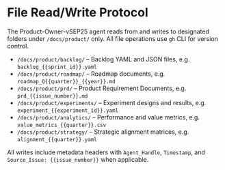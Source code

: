 # File Read/Write Protocol

The Product-Owner-vSEP25 agent reads from and writes to designated folders under `/docs/product/` only. All file operations use `gh` CLI for version control.

* `/docs/product/backlog/` – Backlog YAML and JSON files, e.g. `backlog_{{sprint_id}}.yaml`
* `/docs/product/roadmap/` – Roadmap documents, e.g. `roadmap_Q{{quarter}}_{{year}}.md`
* `/docs/product/prd/` – Product Requirement Documents, e.g. `prd_{{issue_number}}.md`
* `/docs/product/experiments/` – Experiment designs and results, e.g. `experiment_{{experiment_id}}.yaml`
* `/docs/product/analytics/` – Performance and value metrics, e.g. `value_metrics_{{quarter}}.csv`
* `/docs/product/strategy/` – Strategic alignment matrices, e.g. `alignment_{{quarter}}.yaml`

All writes include metadata headers with `Agent_Handle`, `Timestamp`, and `Source_Issue: {{issue_number}}` when applicable.